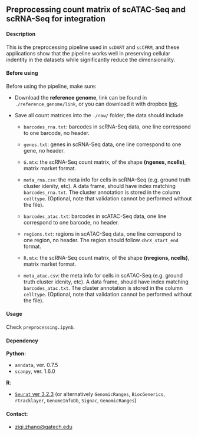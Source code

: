 ## Preprocessing count matrix of scATAC-Seq and scRNA-Seq for integration

#### Description

This is the preprocessing pipeline used in `scDART` and `scCFRM`, and these applications show that the pipeline works well in preserving cellular indentity in the datasets while significantly reduce the dimensionality.



#### Before using

Before using the pipeline, make sure:

* Download the **reference genome**, link can be found in `./reference_genome/link`, or you can download it with dropbox [link](https://www.dropbox.com/sh/ss03bj9rr3ea0n9/AADfR5l2uueObCTqMVVvUrSha?dl=0).

* Save all count matrices into the `./raw/` folder, the data should include

  * `barcodes_rna.txt`: barcodes in scRNA-Seq data, one line correspond to one barcode, no header.
  * `genes.txt`: genes in scRNA-Seq data, one line correspond to one gene, no header.
  * `G.mtx`: the scRNA-Seq count matrix, of the shape **(ngenes, ncells)**, matrix market format.
  * `meta_rna.csv`: the meta info for cells in scRNA-Seq (e.g. ground truth cluster idenity, etc). A data frame, should have index matching `barcodes_rna.txt`. The cluster annotation is stored in the column `celltype`. (Optional, note that validation cannot be performed without the file).

  

  * `barcodes_atac.txt`: barcodes in scATAC-Seq data, one line correspond to one barcode, no header.
  * `regions.txt`: regions in scATAC-Seq data, one line correspond to one region, no header. The region should follow `chrX_start_end` format.
  * `R.mtx`: the scRNA-Seq count matrix, of the shape **(nregions, ncells)**, matrix market format.
  * `meta_atac.csv`: the meta info for cells in scATAC-Seq (e.g. ground truth cluster idenity, etc). A data frame, should have index matching `barcodes_atac.txt`. The cluster annotation is stored in the column `celltype`. (Optional, note that validation cannot be performed without the file).



#### Usage

Check `preprocessing.ipynb`.



#### Dependency

**Python:**

* `anndata`, ver. 0.7.5 
* `scanpy`, ver. 1.6.0

**R**:  

* [`Seurat` ver 3.2.3](https://satijalab.org/seurat/articles/install.html) (or alternatively `GenomicRanges`, `BiocGenerics`, `rtracklayer`, `GenomeInfoDb`, `Signac`, `GenomicRanges`)



#### Contact:

* ziqi.zhang@gatech.edu

